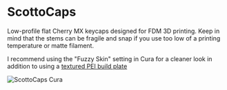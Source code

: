 # ScottoCaps

Low-profile flat Cherry MX keycaps designed for FDM 3D printing. Keep in mind that the stems can be fragile and snap if you use too low of a printing temperature or matte filament.

I recommend using the "Fuzzy Skin" setting in Cura for a cleaner look in addition to using a [textured PEI build plate](https://amzn.to/43r18ka)

![ScottoCaps Cura](https://github.com/joe-scotto/scottokeebs/assets/8194147/9a27fbba-cf94-45f1-961d-28b70be86ccf)
